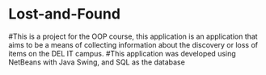 # Lost-and-Found
#This is a project for the OOP course, this application is an application that aims to be a means of collecting information about the discovery or loss of items on the DEL IT campus.
#This application was developed using NetBeans with Java Swing, and SQL as the database
